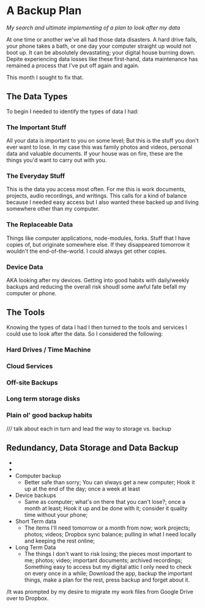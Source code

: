 

# A Backup Plan

_My search and ultimate implementing of a plan to look after my data_

At one time or another we've all had those data disasters. A hard drive fails, your phone takes a bath, or one day your computer straight up would not boot up. It can be absolutely devastating; your digital house burning down. Depite experiencing data losses like these first-hand, data maintenance has remained a process that I've put off again and again. 

This month I sought to fix that.

## The Data Types

To begin I needed to identify the types of data I had:

### The Important Stuff

All your data is important to you on some level; But this is the stuff you don't ever want to lose. In my case this was family photos and videos, personal data and valuable documents. If your house was on fire, these are the things you'd want to carry out with you.

### The Everyday Stuff

This is the data you access most often. For me this is work documents, projects, audio recordings, and writings. This calls for a kind of balance because I needed easy access but I also wanted these backed up and living somewhere other than my computer.

### The Replaceable Data

Things like computer applications, node-modules, forks. Stuff that I have copies of, but originate somewhere else. If they disappeared tomorrow it wouldn't the end-of-the-world. I could always get other copies.

### Device Data

AKA looking after my devices. Getting into good habits with daily/weekly backups and reducing the overall risk shoudl some awful fate befall my computer or phone. 

## The Tools

Knowing the types of data I had I then turned to the tools and services I could use to look after the data. So I considered the following: 

### Hard Drives / Time Machine

### Cloud Services

### Off-site Backups

### Long term storage disks

### Plain ol' good backup habits

/// talk about each in turn and lead the way to storage vs. backup

## Redundancy, Data Storage and Data Backup



* 
* 
* Computer backup
  * Better safe than sorry; You can slways get a new computer; Hook it up at the end of the day; once a week at least
* Device backups
  * Same as computer; what's on there that you can't lose?; once a month at least; Hook it up and be done with it; consider it quality time without your phone;
* Short Term data
  * The items I'll need tomorrow or a month from now; work projects; photos; videos; Dropbox sync balance; pulling in what I need locally and keeping the rest online;
* Long Term Data 
  * The things I don't want to risk losing; the pieces most important to me; photos; video; important documents; archived recordings; Something easy to access but my digital attic I only need to check on every once in a while; Download the app, backup the important things, make a plan for the rest, press backup and forget about it.

/It was prompted by my desire to migrate my work files from Google Drive over to Dropbox. 